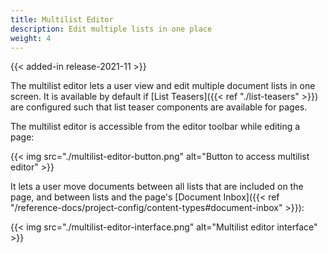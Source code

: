 ```yaml
---
title: Multilist Editor
description: Edit multiple lists in one place
weight: 4
---
```


{{< added-in release-2021-11 >}}

The multilist editor lets a user view and edit multiple document lists in one screen. It is available by default if
[List Teasers]({{< ref "./list-teasers" >}}) are configured such that list teaser
components are available for pages.

The multilist editor is accessible from the editor toolbar while editing a page:

{{< img src="./multilist-editor-button.png" alt="Button to access multilist editor" >}}

It lets a user move documents between all lists that are included on the page, and between lists and the page's
[Document Inbox]({{< ref "/reference-docs/project-config/content-types#document-inbox" >}}):

{{< img src="./multilist-editor-interface.png" alt="Multilist editor interface" >}}
